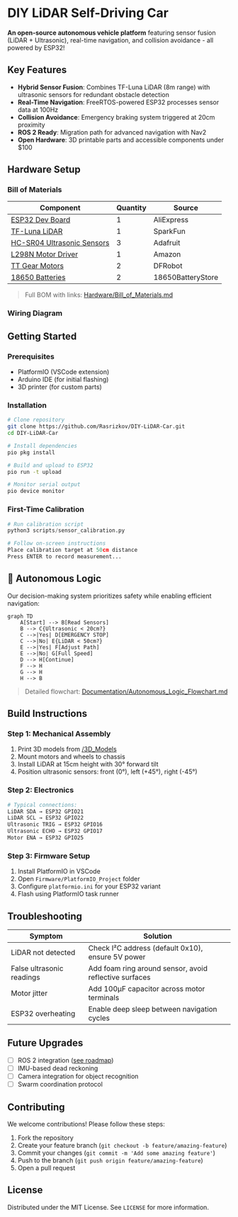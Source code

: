 # DIY LiDAR Self-Driving Car

**An open-source autonomous vehicle platform** featuring sensor fusion (LiDAR + Ultrasonic), real-time navigation, and collision avoidance - all powered by ESP32!

## Key Features

- **Hybrid Sensor Fusion**: Combines TF-Luna LiDAR (8m range) with ultrasonic sensors for redundant obstacle detection
- **Real-Time Navigation**: FreeRTOS-powered ESP32 processes sensor data at 100Hz
- **Collision Avoidance**: Emergency braking system triggered at 20cm proximity
- **ROS 2 Ready**: Migration path for advanced navigation with Nav2
- **Open Hardware**: 3D printable parts and accessible components under $100

## Hardware Setup

### Bill of Materials
| Component | Quantity | Source |
|-----------|----------|--------|
| [ESP32 Dev Board](https://www.aliexpress.com/item/1005005233434681.html) | 1 | AliExpress |
| [TF-Luna LiDAR](https://www.sparkfun.com/products/17786) | 1 | SparkFun |
| [HC-SR04 Ultrasonic Sensors](https://www.adafruit.com/product/3942) | 3 | Adafruit |
| [L298N Motor Driver](https://www.amazon.com/HiLetgo-L298N-Driver-Stepper-Controller/dp/B014KMHSW6) | 1 | Amazon |
| [TT Gear Motors](https://www.dfrobot.com/product-244.html) | 2 | DFRobot |
| [18650 Batteries](https://18650batterystore.com/products/samsung-35e) | 2 | 18650BatteryStore |

> Full BOM with links: [Hardware/Bill_of_Materials.md](Hardware/Bill_of_Materials.md)

### Wiring Diagram

## Getting Started

### Prerequisites
- PlatformIO (VSCode extension)
- Arduino IDE (for initial flashing)
- 3D printer (for custom parts)

### Installation
```bash
# Clone repository
git clone https://github.com/Rasrizkov/DIY-LiDAR-Car.git
cd DIY-LiDAR-Car

# Install dependencies
pio pkg install

# Build and upload to ESP32
pio run -t upload

# Monitor serial output
pio device monitor
```

### First-Time Calibration
```python
# Run calibration script
python3 scripts/sensor_calibration.py

# Follow on-screen instructions
Place calibration target at 50cm distance
Press ENTER to record measurement...
```

## 🤖 Autonomous Logic
Our decision-making system prioritizes safety while enabling efficient navigation:

```mermaid
graph TD
    A[Start] --> B[Read Sensors]
    B --> C{Ultrasonic < 20cm?}
    C -->|Yes| D[EMERGENCY STOP]
    C -->|No| E{LiDAR < 50cm?}
    E -->|Yes| F[Adjust Path]
    E -->|No| G[Full Speed]
    D --> H[Continue]
    F --> H
    G --> H
    H --> B
```

> Detailed flowchart: [Documentation/Autonomous_Logic_Flowchart.md](Documentation/Autonomous_Logic_Flowchart.png)

## Build Instructions

### Step 1: Mechanical Assembly
1. Print 3D models from [/3D_Models](3D_Models)
2. Mount motors and wheels to chassis
3. Install LiDAR at 15cm height with 30° forward tilt
4. Position ultrasonic sensors: front (0°), left (+45°), right (-45°)

### Step 2: Electronics
```bash
# Typical connections:
LiDAR SDA → ESP32 GPIO21
LiDAR SCL → ESP32 GPIO22
Ultrasonic TRIG → ESP32 GPIO16
Ultrasonic ECHO → ESP32 GPIO17
Motor ENA → ESP32 GPIO25
```

### Step 3: Firmware Setup
1. Install PlatformIO in VSCode
2. Open `Firmware/PlatformIO_Project` folder
3. Configure `platformio.ini` for your ESP32 variant
4. Flash using PlatformIO task runner

## Troubleshooting
| Symptom | Solution |
|---------|----------|
| LiDAR not detected | Check I²C address (default 0x10), ensure 5V power |
| False ultrasonic readings | Add foam ring around sensor, avoid reflective surfaces |
| Motor jitter | Add 100µF capacitor across motor terminals |
| ESP32 overheating | Enable deep sleep between navigation cycles |

## Future Upgrades
- [ ] ROS 2 integration ([see roadmap](Documentation/ROS_Integration.md))
- [ ] IMU-based dead reckoning
- [ ] Camera integration for object recognition
- [ ] Swarm coordination protocol

## Contributing
We welcome contributions! Please follow these steps:
1. Fork the repository
2. Create your feature branch (`git checkout -b feature/amazing-feature`)
3. Commit your changes (`git commit -m 'Add some amazing feature'`)
4. Push to the branch (`git push origin feature/amazing-feature`)
5. Open a pull request

## License
Distributed under the MIT License. See `LICENSE` for more information.
